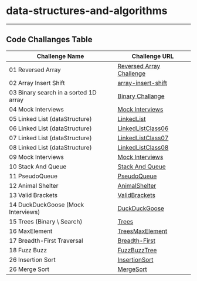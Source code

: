 # data-structures-and-algorithms

---

## Code Challanges Table

| Challenge Name                        | Challenge URL                                            |
|---------------------------------------|----------------------------------------------------------|
| 01 Reversed Array                     | [Reversed Array Challenge](./CodeChallenge01/Main.java)  |
| 02 Array Insert Shift                 | [array-insert-shift](./CodeChallange02/Main.java)        |
| 03 Binary search in a sorted 1D array | [Binary Challange](./CodeChallange03/CodeChallange03.md) |
| 04 Mock Interviews                    | [Mock Interviews](./CodeChallange04/CodeChallange04.md)  |
| 05 Linked List (dataStructure)        | [LinkedList](./LinkedList/LinkedList.md)                 |
| 06 Linked List (dataStructure)        | [LinkedListClass06](./LinkedList/LinkedListClass06.md)   |
| 07 Linked List (dataStructure)        | [LinkedListClass07](./LinkedList/LinkedListClass07.md)   |
| 08 Linked List (dataStructure)        | [LinkedListClass08](./LinkedList/LinkedListClass08.md)   |
| 09 Mock Interviews                    | [Mock Interviews](./LinkedList/LinkedListClass09.md)     |
| 10 Stack And Queue                    | [Stack And Queue](./StackAndQueue/StackAndQueue.md)      |
| 11 PseudoQueue                        | [PseudoQueue](./StackAndQueue/PseudoQueue.md)            |
| 12 Animal Shelter                     | [AnimalShelter](./StackAndQueue/AnimalShelter.md)        |
| 13 Valid Brackets                     | [ValidBrackets](./StackAndQueue/ValidBrackets.md)        |
| 14 DuckDuckGoose (Mock Interviews)    | [DuckDuckGoose](./StackAndQueue/DuckDuckGoose.md)        |
| 15 Trees (Binary \\ Search)           | [Trees](./Trees/Trees.md)                                |
| 16 MaxElement                         | [TreesMaxElement](./Trees/Max.md)                        |
| 17 Breadth-First Traversal            | [Breadth-First](./Trees/breadthFirst.md)                 |
| 18 Fuzz Buzz                          | [FuzzBuzzTree](./Trees/FuzzBuzzTree.md)                  |
| 26 Insertion Sort                     | [InsertionSort](./InsertionSort/InsertionSort.md)        |
| 26 Merge Sort                         | [MergeSort](./mergeSort/mergeSort.md)                    |

